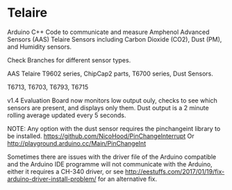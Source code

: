# Telaire
Arduino C++ Code to communicate and measure Amphenol Advanced Sensors (AAS) Telaire Sensors including Carbon Dioxide (CO2), Dust (PM), and Humidity sensors.

Check Branches for different sensor types.

AAS Telaire T9602 series, ChipCap2 parts, T6700 series, Dust Sensors.

T6713, T6703, T6793, T6715

v1.4 Evaluation Board now monitors low output ouly, checks to see which sensors are present, and displays only them. Dust output is a 2 minute rolling average updated every 5 seconds.

NOTE: Any option with the dust sensor requires the pinchangeint library to be installed.
https://github.com/NicoHood/PinChangeInterrupt 
Or http://playground.arduino.cc/Main/PinChangeInt 

Sometimes there are issues with the driver file of the Arduino compatible and the Arduino IDE programme will not communicate with the Arduino, either it requires a CH-340 driver, or see http://eestuffs.com/2017/01/19/fix-arduino-driver-install-problem/ for an alternative fix.
